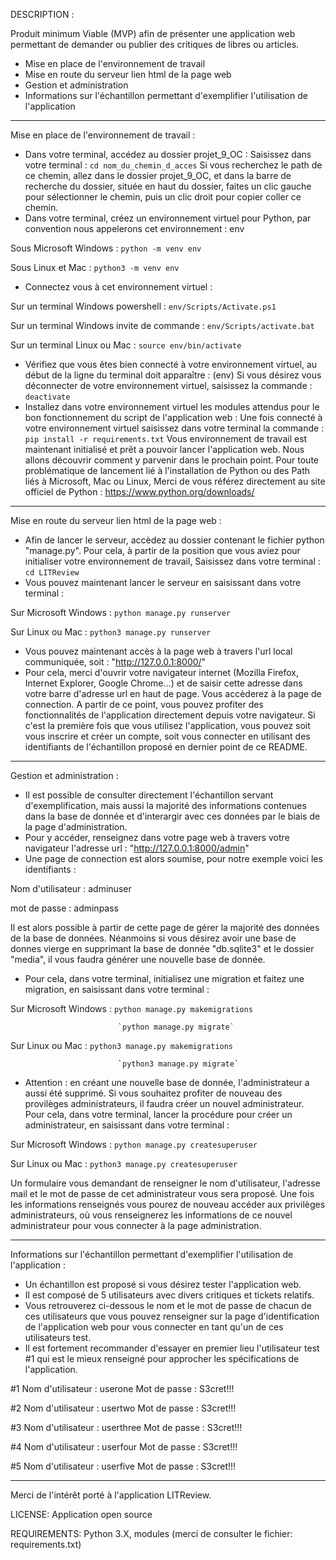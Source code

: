 DESCRIPTION :

Produit minimum Viable (MVP) afin de présenter une application web permettant de demander ou publier des critiques de libres ou articles.

- Mise en place de l'environnement de travail
- Mise en route du serveur lien html de la page web
- Gestion et administration
- Informations sur l'échantillon permettant d'exemplifier l'utilisation de l'application

_______________________________________________________________________________

Mise en place de l'environnement de travail :

- Dans votre terminal, accédez au dossier projet_9_OC : Saisissez dans votre terminal : `cd nom_du_chemin_d_acces` 
Si vous recherchez le path de ce chemin, allez dans le dossier projet_9_OC, et dans la barre de recherche du dossier, située en haut du dossier, faites un clic gauche pour sélectionner le chemin, puis un clic droit pour copier coller ce chemin.
- Dans votre terminal, créez un environnement virtuel pour Python, par convention nous appelerons cet environnement : env

Sous Microsoft Windows : `python -m venv env`

Sous Linux et Mac : `python3 -m venv env`

- Connectez vous à cet environnement virtuel :

Sur un terminal Windows powershell : `env/Scripts/Activate.ps1`

Sur un terminal Windows invite de commande : `env/Scripts/activate.bat`

Sur un terminal Linux ou Mac : `source env/bin/activate`

- Vérifiez que vous êtes bien connecté à votre environnement virtuel, au début de la ligne du terminal doit apparaître : (env) Si vous désirez vous déconnecter de votre environnement virtuel, saisissez la commande : `deactivate`
- Installez dans votre environnement virtuel les modules attendus pour le bon fonctionnement du script de l'application web : Une fois connecté à votre environnement virtuel saisissez dans votre terminal la commande : `pip install -r requirements.txt`
Vous environnement de travail est maintenant initialisé et prêt a pouvoir lancer l'application web.
Nous allons découvrir comment y parvenir dans le prochain point.
Pour toute problématique de lancement lié à l'installation de Python ou des Path liés à Microsoft, Mac ou Linux, Merci de vous référez directement au site officiel de Python : https://www.python.org/downloads/
_______________________________________________________________________________

Mise en route du serveur lien html de la page web :

- Afin de lancer le serveur, accèdez au dossier contenant le fichier python "manage.py".
Pour cela, à partir de la position que vous aviez pour initialiser votre environnement de travail, Saisissez dans votre terminal : `cd LITReview`
- Vous pouvez maintenant lancer le serveur en saisissant dans votre terminal :

Sur Microsoft Windows :     `python manage.py runserver`

Sur Linux ou Mac :          `python3 manage.py runserver`

- Vous pouvez maintenant accès à la page web à travers l'url local communiquée, soit : "http://127.0.0.1:8000/"
- Pour cela, merci d'ouvrir votre navigateur internet (Mozilla Firefox, Internet Explorer, Google Chrome...) et de saisir cette adresse dans votre barre d'adresse url en haut de page.
Vous accèderez à la page de connection. 
A partir de ce point, vous pouvez profiter des fonctionnalités de l'application directement depuis votre navigateur.
Si c'est la première fois que vous utilisez l'application, vous pouvez soit vous inscrire et créer un compte, soit vous connecter en utilisant des identifiants de l'échantillon proposé en dernier point de ce README.

_______________________________________________________________________________

Gestion et administration :

- Il est possible de consulter directement l'échantillon servant d'exemplification, mais aussi la majorité des informations contenues dans la base de donnée et d'interargir avec ces données par le biais de la page d'administration.
- Pour y accéder, renseignez dans votre page web à travers votre navigateur l'adresse url : "http://127.0.0.1:8000/admin"
- Une page de connection est alors soumise, pour notre exemple voici les identifiants :

Nom d'utilisateur :     adminuser

mot de passe :          adminpass

Il est alors possible à partir de cette page de gérer la majorité des données de la base de données.
Néanmoins si vous désirez avoir une base de donnes vierge en supprimant la base de donnée "db.sqlite3" et le dossier "media", il vous faudra générer une nouvelle base de donnée.
- Pour cela, dans votre terminal, initialisez une migration et faitez une migration, en saisissant dans votre terminal :

Sur Microsoft Windows :     `python manage.py makemigrations`

                            `python manage.py migrate`


Sur Linux ou Mac :          `python3 manage.py makemigrations`

                            `python3 manage.py migrate`

- Attention : en créant une nouvelle base de donnée, l'administrateur a aussi été supprimé. Si vous souhaitez profiter de nouveau des provilèges administrateurs, il faudra créer un nouvel administrateur.
Pour cela, dans votre terminal, lancer la procédure pour créer un administrateur, en saisissant dans votre terminal :

Sur Microsoft Windows :     `python manage.py createsuperuser`

Sur Linux ou Mac :          `python3 manage.py createsuperuser`

Un formulaire vous demandant de renseigner le nom d'utilisateur, l'adresse mail et le mot de passe de cet administrateur vous sera proposé.
Une fois les informations renseignés vous pourez de nouveau accéder aux privilèges administrateurs, où vous renseignerez les informations de ce nouvel administrateur pour vous connecter à la page administration.

_______________________________________________________________________________

Informations sur l'échantillon permettant d'exemplifier l'utilisation de l'application :

- Un échantillon est proposé si vous désirez tester l'application web.
- Il est composé de 5 utilisateurs avec divers critiques et tickets relatifs.
- Vous retrouverez ci-dessous le nom et le mot de passe de chacun de ces utilisateurs que vous pouvez renseigner sur la page d'identification de l'application web pour vous connecter en tant qu'un de ces utilisateurs test.
- Il est fortement recommander d'essayer en premier lieu l'utilisateur test #1 qui est le mieux renseigné pour approcher les spécifications de l'application.

#1
Nom d'utilisateur :     userone
Mot de passe :          S3cret!!!

#2
Nom d'utilisateur :     usertwo
Mot de passe :          S3cret!!!

#3
Nom d'utilisateur :     userthree
Mot de passe :          S3cret!!!

#4
Nom d'utilisateur :     userfour
Mot de passe :          S3cret!!!

#5
Nom d'utilisateur :     userfive
Mot de passe :          S3cret!!!

_______________________________________________________________________________

Merci de l'intérêt porté à l'application LITReview.

LICENSE: Application open source

REQUIREMENTS: Python 3.X, modules (merci de consulter le fichier: requirements.txt)